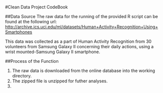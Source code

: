 #Clean Data Project CodeBook

##Data Source
The raw data for the running of the provided R script can be found at the following url: http://archive.ics.uci.edu/ml/datasets/Human+Activity+Recognition+Using+Smartphones

This data was collected as a part of Human Activity Recognition from 30 volunteers from Samsung Galaxy II concerning their daily actions, using a wrist mounted-Samsung Galaxy II smartphone.

##Process of the Function

1. The raw data is downloaded from the online database into the working directory.
2. The zipped file is unzipped for futher analyses.
3. 
